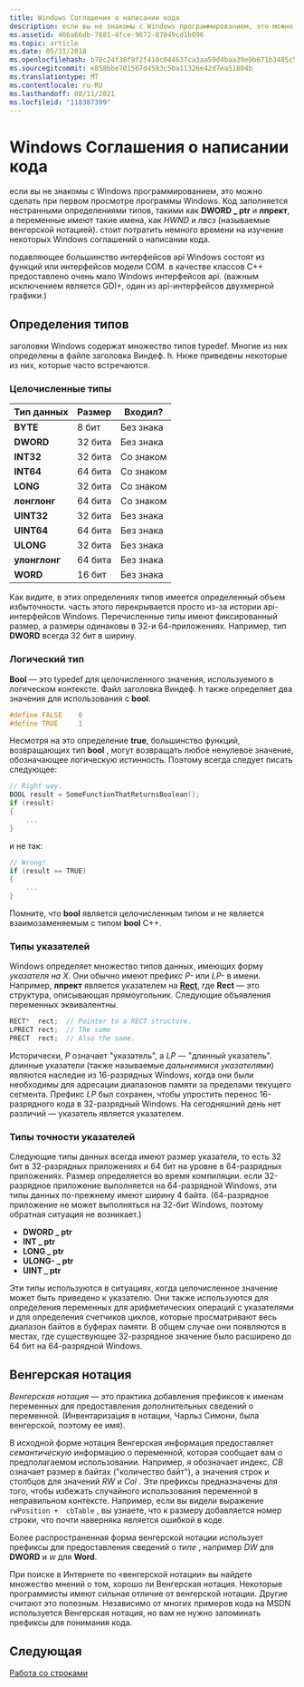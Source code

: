 ```yaml
---
title: Windows Соглашения о написании кода
description: если вы не знакомы с Windows программированием, это можно сделать при первом просмотре программы Windows.
ms.assetid: 466a66db-7681-4fce-9672-07849cd1b096
ms.topic: article
ms.date: 05/31/2018
ms.openlocfilehash: b78c24f38f9f2f410c044637ca3aa59d4baa39e9b671b3485c5b85899b69c2fb
ms.sourcegitcommit: e858bbe701567d4583c50a11326e42d7ea51804b
ms.translationtype: MT
ms.contentlocale: ru-RU
ms.lasthandoff: 08/11/2021
ms.locfileid: "118387399"
---
```

# <a name="windows-coding-conventions"></a>Windows Соглашения о написании кода

если вы не знакомы с Windows программированием, это можно сделать при первом просмотре программы Windows. Код заполняется нестранными определениями типов, такими как **DWORD \_ ptr** и **лпрект**, а переменные имеют такие имена, как *HWND* и *пвсз* (называемые венгерской нотацией). стоит потратить немного времени на изучение некоторых Windows соглашений о написании кода.

подавляющее большинство интерфейсов api Windows состоят из функций или интерфейсов модели COM. в качестве классов C++ предоставлено очень мало Windows интерфейсов api. (важным исключением является GDI+, один из api-интерфейсов двухмерной графики.)

## <a name="typedefs"></a>Определения типов

заголовки Windows содержат множество типов typedef. Многие из них определены в файле заголовка Виндеф. h. Ниже приведены некоторые из них, которые часто встречаются.

### <a name="integer-types"></a>Целочисленные типы



| Тип данных     | Размер    | Входил?  |
|---------------|---------|----------|
| **BYTE**      | 8 бит  | Без знака |
| **DWORD**     | 32 бита | Без знака |
| **INT32**     | 32 бита | Со знаком   |
| **INT64**     | 64 бита | Со знаком   |
| **LONG**      | 32 бита | Со знаком   |
| **лонглонг**  | 64 бита | Со знаком   |
| **UINT32**    | 32 бита | Без знака |
| **UINT64**    | 64 бита | Без знака |
| **ULONG**     | 32 бита | Без знака |
| **улонглонг** | 64 бита | Без знака |
| **WORD**      | 16 бит | Без знака |



 

Как видите, в этих определениях типов имеется определенный объем избыточности. часть этого перекрывается просто из-за истории api-интерфейсов Windows. Перечисленные типы имеют фиксированный размер, а размеры одинаковы в 32-и 64-приложениях. Например, тип **DWORD** всегда 32 бит в ширину.

### <a name="boolean-type"></a>Логический тип

**Bool** — это typedef для целочисленного значения, используемого в логическом контексте. Файл заголовка Виндеф. h также определяет два значения для использования с **bool**.


```C++
#define FALSE    0 
#define TRUE     1
```



Несмотря на это определение **true**, большинство функций, возвращающих тип **bool** , могут возвращать любое ненулевое значение, обозначающее логическую истинность. Поэтому всегда следует писать следующее:


```C++
// Right way.
BOOL result = SomeFunctionThatReturnsBoolean();
if (result) 
{ 
    ...
}
```



и не так:


```C++
// Wrong!
if (result == TRUE) 
{
    ... 
}
```



Помните, что **bool** является целочисленным типом и не является взаимозаменяемым с типом **bool** C++.

### <a name="pointer-types"></a>Типы указателей

Windows определяет множество типов данных, имеющих форму *указателя на X*. Они обычно имеют префикс *P-* или *LP-* в имени. Например, **лпрект** является указателем на [**Rect**](/previous-versions//dd162897(v=vs.85)), где **Rect** — это структура, описывающая прямоугольник. Следующие объявления переменных эквивалентны.


```C++
RECT*  rect;  // Pointer to a RECT structure.
LPRECT rect;  // The same
PRECT  rect;  // Also the same.
```



Исторически, *P* означает "указатель", а *LP* — "длинный указатель". длинные указатели (также называемые *дальнеимися указателями*) являются наследие из 16-разрядных Windows, когда они были необходимы для адресации диапазонов памяти за пределами текущего сегмента. Префикс *LP* был сохранен, чтобы упростить перенос 16-разрядного кода в 32-разрядный Windows. На сегодняшний день нет различий — указатель является указателем.

### <a name="pointer-precision-types"></a>Типы точности указателей

Следующие типы данных всегда имеют размер указателя, то есть 32 бит в 32-разрядных приложениях и 64 бит на уровне в 64-разрядных приложениях. Размер определяется во время компиляции. если 32-разрядное приложение выполняется на 64-разрядной Windows, эти типы данных по-прежнему имеют ширину 4 байта. (64-разрядное приложение не может выполняться на 32-бит Windows, поэтому обратная ситуация не возникает.)

-   **DWORD \_ ptr**
-   **INT \_ ptr**
-   **LONG \_ ptr**
-   **ULONG- \_ ptr**
-   **UINT \_ ptr**

Эти типы используются в ситуациях, когда целочисленное значение может быть приведено к указателю. Они также используются для определения переменных для арифметических операций с указателями и для определения счетчиков циклов, которые просматривают весь диапазон байтов в буферах памяти. В общем случае они появляются в местах, где существующее 32-разрядное значение было расширено до 64 бит на 64-разрядной Windows.

## <a name="hungarian-notation"></a>Венгерская нотация

*Венгерская нотация* — это практика добавления префиксов к именам переменных для предоставления дополнительных сведений о переменной. (Инвентаризация в нотации, Чарльз Симони, была венгерской, поэтому ее имя).

В исходной форме нотация Венгерская информация предоставляет *семантическую* информацию о переменной, которая сообщает вам о предполагаемом использовании. Например, *я* обозначает индекс, *CB* означает размер в байтах ("количество байт"), а значения строк и столбцов для значений *RW* и *Col* . Эти префиксы предназначены для того, чтобы избежать случайного использования переменной в неправильном контексте. Например, если вы видели выражение `rwPosition +  cbTable` , вы узнаете, что к размеру добавляется номер строки, что почти наверняка является ошибкой в коде.

Более распространенная форма венгерской нотации использует префиксы для предоставления сведений о *типе* , например *DW* для **DWORD** и *w* для **Word**.

При поиске в Интернете по «венгерской нотации» вы найдете множество мнений о том, хорошо ли Венгерская нотация. Некоторые программисты имеют сильная отличие от венгерской нотации. Другие считают это полезным. Независимо от многих примеров кода на MSDN используется Венгерская нотация, но вам не нужно запоминать префиксы для понимания кода.

## <a name="next"></a>Следующая

[Работа со строками](working-with-strings.md)

 

 